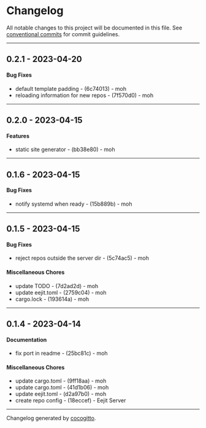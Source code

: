 # Changelog
All notable changes to this project will be documented in this file. See [conventional commits](https://www.conventionalcommits.org/) for commit guidelines.

- - -
## 0.2.1 - 2023-04-20
#### Bug Fixes
- default template padding - (6c74013) - moh
- reloading information for new repos - (7f570d0) - moh

- - -

## 0.2.0 - 2023-04-15
#### Features
- static site generator - (bb38e80) - moh

- - -

## 0.1.6 - 2023-04-15
#### Bug Fixes
- notify systemd when ready - (15b889b) - moh

- - -

## 0.1.5 - 2023-04-15
#### Bug Fixes
- reject repos outside the server dir - (5c74ac5) - moh
#### Miscellaneous Chores
- update TODO - (7d2ad2d) - moh
- update eejit.toml - (2759c04) - moh
- cargo.lock - (193614a) - moh

- - -

## 0.1.4 - 2023-04-14
#### Documentation
- fix port in readme - (25bc81c) - moh
#### Miscellaneous Chores
- update cargo.toml - (9ff18aa) - moh
- update cargo.toml - (41d1b06) - moh
- update eejit.toml - (d2a97b0) - moh
- create repo config - (18eccef) - Eejit Server

- - -

Changelog generated by [cocogitto](https://github.com/cocogitto/cocogitto).